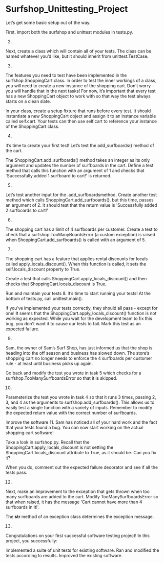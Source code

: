 # Surfshop_Unittesting_Project

Let’s get some basic setup out of the way.

First, import both the surfshop and unittest modules in tests.py.


2.
Next, create a class which will contain all of your tests. The class can be named whatever you’d like, but it should inherit from unittest.TestCase.


3.
The features you need to test have been implemented in the surfshop.ShoppingCart class. In order to test the inner workings of a class, you will need to create a new instance of the shopping cart. Don’t worry - you will handle that in the next tasks! For now, it’s important that every test has a new ShoppingCart object to work with so that way the test always starts on a clean slate.

In your class, create a setup fixture that runs before every test. It should instantiate a new ShoppingCart object and assign it to an instance variable called self.cart. Your tests can then use self.cart to reference your instance of the ShoppingCart class.



4.
It’s time to create your first test! Let’s test the add_surfboards() method of the cart.

The ShoppingCart.add_surfboards() method takes an integer as its only argument and updates the number of surfboards in the cart. Define a test method that calls this function with an argument of 1 and checks that 'Successfully added 1 surfboard to cart!' is returned.



5.
Let’s test another input for the .add_surfboardsmethod. Create another test method which calls ShoppingCart.add_surfboards(), but this time, passes an argument of 2. It should test that the return value is 'Successfully added 2 surfboards to cart!'

6.
The shopping cart has a limit of 4 surfboards per customer. Create a test to check that a surfshop.TooManyBoardsError (a custom exception) is raised when ShoppingCart.add_surfboards() is called with an argument of 5.



7.
The shopping cart has a feature that applies rental discounts for locals called apply_locals_discount(). When this function is called, it sets the self.locals_discount property to True.

Create a test that calls ShoppingCart.apply_locals_discount() and then checks that ShoppingCart.locals_discount is True.


Run and maintain your tests
8.
It’s time to start running your tests! At the bottom of tests.py, call unittest.main().

If you’ve implemented your tests correctly, they should all pass - except for one! It seems that the ShoppingCart.apply_locals_discount() function is not working as expected. While you wait for the development team to fix this bug, you don’t want it to cause our tests to fail. Mark this test as an expected failure.



9.
Sam, the owner of Sam’s Surf Shop, has just informed us that the shop is heading into the off season and business has slowed down. The store’s shopping cart no longer needs to enforce the 4 surfboards per customer rule - at least until business picks up again.

Go back and modify the test you wrote in task 5 which checks for a surfshop.TooManySurfboardsError so that it is skipped.



10.
Parameterize the test you wrote in task 4 so that it runs 3 times, passing 2, 3, and 4 as the arguments to surfshop.add_surfboards(). This allows us to easily test a single function with a variety of inputs. Remember to modify the expected return value with the correct number of surfboards.



Improve the software
11.
Sam has noticed all of your hard work and the fact that your tests found a bug. You can now start working on the actual shopping cart software!

Take a look in surfshop.py. Recall that the ShoppingCart.apply_locals_discount is not setting the ShoppingCart.locals_discount attribute to True, as it should be. Can you fix it?

When you do, comment out the expected failure decorator and see if all the tests pass.

12.
Next, make an improvement to the exception that gets thrown when too many surfboards are added to the cart. Modify TooManySurfboardsError so that when raised, it has the message 'Cart cannot have more than 4 surfboards in it!'.


The __str__ method of an exception class determines the exception message.

13.
Congratulations on your first successful software testing project! In this project, you successfully:

Implemented a suite of unit tests for existing software.
Ran and modified the tests according to results.
Improved the existing software.




 
